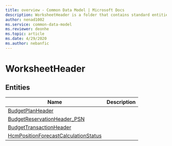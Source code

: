 ```yaml
---
title: overview - Common Data Model | Microsoft Docs
description: WorksheetHeader is a folder that contains standard entities related to the Common Data Model.
author: nenad1002
ms.service: common-data-model
ms.reviewer: deonhe
ms.topic: article
ms.date: 4/29/2020
ms.author: nebanfic
---
```


# WorksheetHeader


## Entities

|Name|Description|
|---|---|
|[BudgetPlanHeader](BudgetPlanHeader.md)||
|[BudgetReservationHeader_PSN](BudgetReservationHeader_PSN.md)||
|[BudgetTransactionHeader](BudgetTransactionHeader.md)||
|[HcmPositionForecastCalculationStatus](HcmPositionForecastCalculationStatus.md)||

